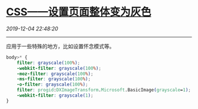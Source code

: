 # [CSS——设置页面整体变为灰色](https://blog.csdn.net/woaidouya123/article/details/103395986)
*2019-12-04 22:48:20*

---
<p>应用于一些特殊的地方，比如设置怀念模式等。</p> 

```css
body>* {
    filter: grayscale(100%);
    -webkit-filter: grayscale(100%);
    -moz-filter: grayscale(100%);
    -ms-filter: grayscale(100%);
    -o-filter: grayscale(100%);
    filter: progid:DXImageTransform.Microsoft.BasicImage(grayscale=1);
    -webkit-filter: grayscale(1);
}
``` 
<p>&nbsp;</p>
